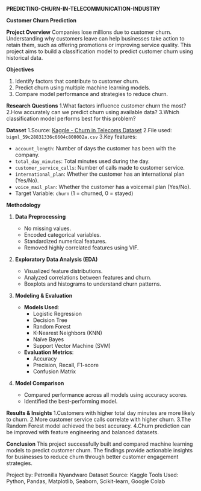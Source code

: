  **PREDICTING-CHURN-IN-TELECOMMUNICATION-INDUSTRY**
 
**Customer Churn Prediction**

**Project Overview**
Companies lose millions due to customer churn. Understanding why customers leave can help businesses take action to retain them, such as offering promotions or improving service quality. This project aims to build a classification model to predict customer churn using historical data.

 **Objectives**
1. Identify factors that contribute to customer churn.
2. Predict churn using multiple machine learning models.
3. Compare model performance and strategies to reduce churn.

**Research Questions**
1.What factors influence customer churn the most?
2.How accurately can we predict churn using available data?
3.Which classification model performs best for this problem?

 **Dataset**
1.Source: [Kaggle - Churn in Telecoms Dataset](https://www.kaggle.com/datasets/becksddf/churn-in-telecoms-dataset)
2.File used: `bigml_59c28831336c6604c800002a.csv`
3.Key features:
  - `account_length`: Number of days the customer has been with the company.
  - `total_day_minutes`: Total minutes used during the day.
  - `customer_service_calls`: Number of calls made to customer service.
  - `international_plan`: Whether the customer has an international plan (Yes/No).
  - `voice_mail_plan`: Whether the customer has a voicemail plan (Yes/No).
  - Target Variable: `churn` (1 = churned, 0 = stayed)

**Methodology**
1. **Data Preprocessing**
   - No missing values.
   - Encoded categorical variables.
   - Standardized numerical features.
   - Removed highly correlated features using VIF.

2. **Exploratory Data Analysis (EDA)**
   - Visualized feature distributions.
   - Analyzed correlations between features and churn.
   - Boxplots and histograms to understand churn patterns.

3. **Modeling & Evaluation**
   - **Models Used**:
     - Logistic Regression
     - Decision Tree
     - Random Forest
     - K-Nearest Neighbors (KNN)
     - Naïve Bayes
     - Support Vector Machine (SVM)
   - **Evaluation Metrics**:
     - Accuracy
     - Precision, Recall, F1-score
     - Confusion Matrix

4. **Model Comparison**
   - Compared performance across all models using accuracy scores.
   - Identified the best-performing model.
  
   
**Results & Insights**
1.Customers with higher total day minutes are more likely to churn.
2.More customer service calls correlate with higher churn.
3.The Random Forest model achieved the best accuracy.
4.Churn prediction can be improved with feature engineering and balanced datasets.

**Conclusion**
This project successfully built and compared machine learning models to predict customer churn. The findings provide actionable insights for businesses to reduce churn through better customer engagement strategies.

Project by: Petronilla Nyandwaro
Dataset Source: Kaggle
Tools Used: Python, Pandas, Matplotlib, Seaborn, Scikit-learn, Google Colab

